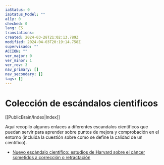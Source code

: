 ```yaml
---
iaStatus: 0
iaStatus_Model: ""
a11y: 0
checked: 0
lang: ES
translations: 
created: 2024-03-28T21:02:13.789Z
modified: 2024-04-03T20:19:14.758Z
supervisado: ""
ACCION: ""
ver_major: 0
ver_minor: 1
ver_rev: 3
nav_primary: []
nav_secondary: []
tags: []
---
```

# Colección de escándalos cientificos

[[PublicBrain/Index|Index]]

Aquí recopilo algunos enlaces a diferentes escandalos científicos que puedan servir para aprender sobre puntos de mejora y comprobación en el entorno (incluida la cuestión sobre como se define la calidad de un científico).

* [Nuevo escándalo científico: estudios de Harvard sobre el cáncer sometidos a corrección o retractación](https://es.wired.com/articulos/estudios-de-harvard-sobre-cancer-sometidos-a-correccion-o-retractacion)

